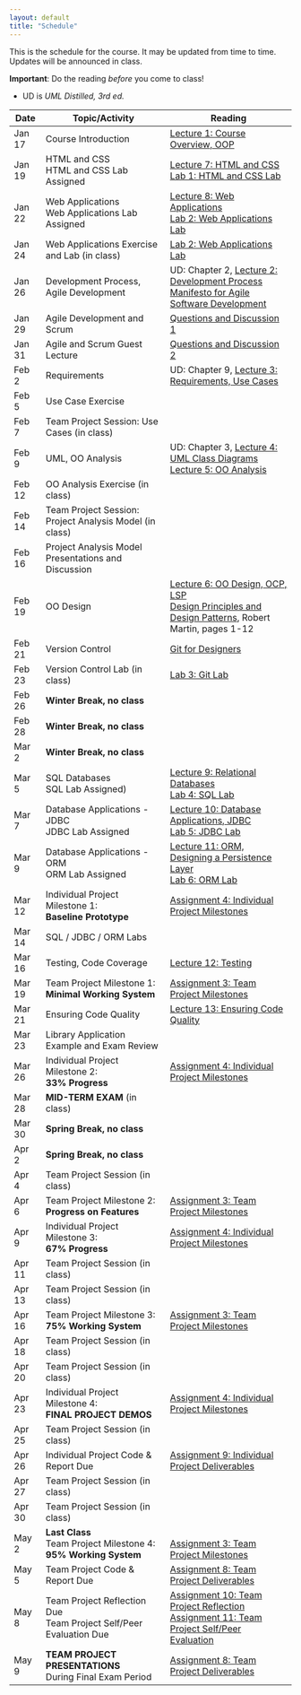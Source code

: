 ```yaml
---
layout: default
title: "Schedule"
---
```


This is the schedule for the course.  It may be updated from time to time.  Updates will be announced in class.

**Important**: Do the reading *before* you come to class!

* UD is *UML Distilled, 3rd ed.*

Date   | Topic/Activity | Reading
------ | -------------- | -------
Jan 17 | Course Introduction | [Lecture 1: Course Overview, OOP](lectures/lecture01.html)
Jan 19 | HTML and CSS<br> HTML and CSS Lab Assigned | [Lecture 7: HTML and CSS](lectures/lecture07.html)<br> [Lab 1: HTML and CSS Lab](./labs/lab01.html)
Jan 22 | Web Applications<br> Web Applications Lab Assigned | [Lecture 8: Web Applications](lectures/lecture08.html)<br> [Lab 2: Web Applications Lab](./labs/lab02.html)
Jan 24 | Web Applications Exercise and Lab (in class) | [Lab 2: Web Applications Lab](./labs/lab02.html)
Jan 26 | Development Process, Agile Development | UD: Chapter 2, [Lecture 2: Development Process](lectures/lecture02.html)<br> [Manifesto for Agile Software Development](http://www.agilemanifesto.org/)
Jan 29 | Agile Development and Scrum  | [Questions and Discussion 1](lectures/XPdiscussion1_5.html)
Jan 31 | Agile and Scrum Guest Lecture | [Questions and Discussion 2](lectures/XPdiscussion6_7.html)
Feb 2  | Requirements | UD: Chapter 9, [Lecture 3: Requirements, Use Cases](lectures/lecture03.html)
Feb 5  | Use Case Exercise |
Feb 7  | Team Project Session: Use Cases (in class) | 
Feb 9  | UML, OO Analysis | UD: Chapter 3, [Lecture 4: UML Class Diagrams](lectures/lecture04.html)<br> [Lecture 5: OO Analysis](lectures/lecture05.html)
Feb 12 | OO Analysis Exercise (in class) | 
Feb 14 | Team Project Session: Project Analysis Model (in class)
Feb 16 | Project Analysis Model Presentations and Discussion
Feb 19 | OO Design | [Lecture 6: OO Design, OCP, LSP](lectures/lecture06.html)<br> [Design Principles and Design Patterns](lectures/lecture06/Principles_and_Patterns.pdf), Robert Martin, pages 1-12
Feb 21 | Version Control | [Git for Designers](https://web.archive.org/web/20150301060509/http://hoth.entp.com/output/git_for_designers.html)
Feb 23 | Version Control Lab (in class) |  [Lab 3: Git Lab](./labs/lab03.html)
Feb 26 | **Winter Break, no class**
Feb 28 | **Winter Break, no class**
Mar 2  | **Winter Break, no class**
Mar 5  | SQL Databases<br> SQL Lab Assigned) | [Lecture 9: Relational Databases](lectures/lecture09.html)<br> [Lab 4: SQL Lab](./labs/lab04.html)
Mar 7  | Database Applications - JDBC<br> JDBC Lab Assigned | [Lecture 10: Database Applications, JDBC](lectures/lecture10.html)<br> [Lab 5: JDBC Lab](./labs/lab05.html)
Mar 9  | Database Applications - ORM <br> ORM Lab Assigned | [Lecture 11: ORM, Designing a Persistence Layer](lectures/lecture11.html)<br> [Lab 6: ORM Lab](./labs/lab06.html)
Mar 12 | Individual Project Milestone 1:<br> **Baseline Prototype** | [Assignment 4: Individual Project Milestones](assign/assign04.html)
Mar 14 | SQL / JDBC / ORM Labs
Mar 16 | Testing, Code Coverage | [Lecture 12: Testing](lectures/lecture12.html)
Mar 19 | Team Project Milestone 1:<br> **Minimal Working System** | [Assignment 3: Team Project Milestones](assign/assign03.html)
Mar 21 | Ensuring Code Quality | [Lecture 13: Ensuring Code Quality](lectures/lecture13.html) 
Mar 23 | Library Application Example and Exam Review
Mar 26 | Individual Project Milestone 2:<br> **33% Progress** | [Assignment 4: Individual Project Milestones](assign/assign04.html)
Mar 28 | **MID-TERM EXAM** (in class)
Mar 30 | **Spring Break, no class**
Apr 2  | **Spring Break, no class**
Apr 4  | Team Project Session (in class)
Apr 6  | Team Project Milestone 2:<br> **Progress on Features** | [Assignment 3: Team Project Milestones](assign/assign03.html)
Apr 9  | Individual Project Milestone 3:<br> **67% Progress** | [Assignment 4: Individual Project Milestones](assign/assign04.html)
Apr 11 | Team Project Session (in class)
Apr 13 | Team Project Session (in class)
Apr 16 | Team Project Milestone 3:<br> **75% Working System** | [Assignment 3: Team Project Milestones](assign/assign03.html)
Apr 18 | Team Project Session (in class)
Apr 20 | Team Project Session (in class)
Apr 23 | Individual Project Milestone 4:<br> **FINAL PROJECT DEMOS** | [Assignment 4: Individual Project Milestones](assign/assign04.html)
Apr 25 | Team Project Session (in class)
Apr 26 | Individual Project Code & Report Due | [Assignment 9: Individual Project Deliverables](assign/assign09.html)
Apr 27 | Team Project Session (in class)
Apr 30 | Team Project Session (in class)
May 2  | **Last Class**<br> Team Project Milestone 4:<br> **95% Working System** | <br>[Assignment 3: Team Project Milestones](assign/assign03.html)
May 5 | Team Project Code & Report Due | [Assignment 8: Team Project Deliverables](assign/assign08.html)
May 8 | Team Project Reflection Due<br>Team Project Self/Peer Evaluation Due | [Assignment 10: Team Project Reflection](assign/assign10.html)<br> [Assignment 11: Team Project Self/Peer Evaluation](assign/assign11.html)
May 9 | **TEAM PROJECT PRESENTATIONS**<br>During Final Exam Period | [Assignment 8: Team Project Deliverables](assign/assign08.html)

